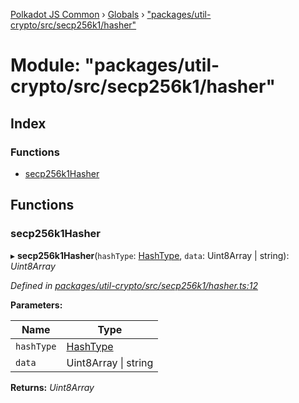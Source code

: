 [Polkadot JS Common](../README.md) › [Globals](../globals.md) › ["packages/util-crypto/src/secp256k1/hasher"](_packages_util_crypto_src_secp256k1_hasher_.md)

# Module: "packages/util-crypto/src/secp256k1/hasher"

## Index

### Functions

* [secp256k1Hasher](_packages_util_crypto_src_secp256k1_hasher_.md#secp256k1hasher)

## Functions

###  secp256k1Hasher

▸ **secp256k1Hasher**(`hashType`: [HashType](_packages_util_crypto_src_secp256k1_types_.md#hashtype), `data`: Uint8Array | string): *Uint8Array*

*Defined in [packages/util-crypto/src/secp256k1/hasher.ts:12](https://github.com/polkadot-js/common/blob/37d1bcb6e/packages/util-crypto/src/secp256k1/hasher.ts#L12)*

**Parameters:**

Name | Type |
------ | ------ |
`hashType` | [HashType](_packages_util_crypto_src_secp256k1_types_.md#hashtype) |
`data` | Uint8Array &#124; string |

**Returns:** *Uint8Array*
